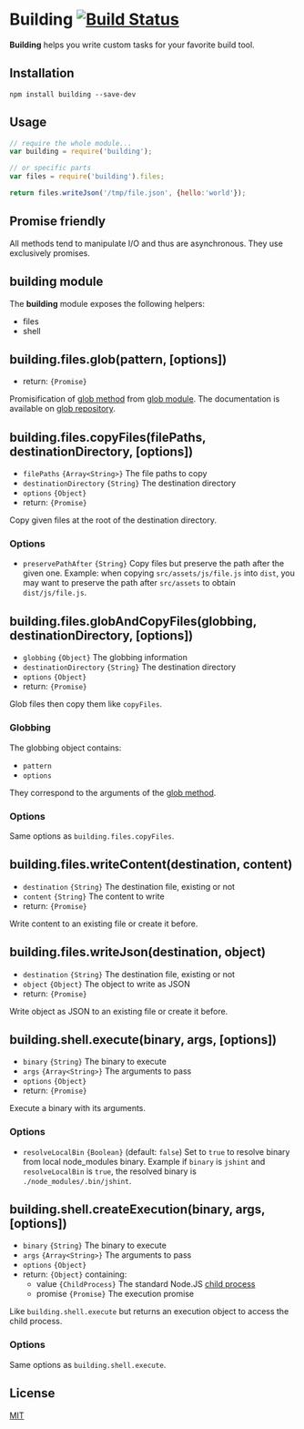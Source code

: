 # Building [![Build Status](https://travis-ci.org/arpinum-oss/building.svg?branch=master)](https://travis-ci.org/arpinum-oss/building)

**Building** helps you write custom tasks for your favorite build tool.

## Installation

    npm install building --save-dev

## Usage

```javascript
// require the whole module...
var building = require('building');

// or specific parts
var files = require('building').files;

return files.writeJson('/tmp/file.json', {hello:'world'});
```

## Promise friendly

All methods tend to manipulate I/O and thus are asynchronous. They use exclusively promises.

## **building** module

The **building** module exposes the following helpers:

* files
* shell

## building.files.glob(pattern, [options])

* return: `{Promise}`

Promisification of [glob method] from [glob module]. The documentation is available on [glob repository].

## building.files.copyFiles(filePaths, destinationDirectory, [options])

* `filePaths` `{Array<String>}` The file paths to copy
* `destinationDirectory` `{String}` The destination directory
* `options` `{Object}`
* return: `{Promise}`

Copy given files at the root of the destination directory.

### Options

* `preservePathAfter` `{String}` Copy files but preserve the path after the given one.
Example: when copying `src/assets/js/file.js` into `dist`, you may want to preserve the path after `src/assets` to obtain `dist/js/file.js`.

## building.files.globAndCopyFiles(globbing, destinationDirectory, [options])

* `globbing` `{Object}` The globbing information
* `destinationDirectory` `{String}` The destination directory
* `options` `{Object}`
* return: `{Promise}`

Glob files then copy them like `copyFiles`.

### Globbing

The globbing object contains:

* `pattern`
* `options`

They correspond to the arguments of the [glob method].

### Options

Same options as `building.files.copyFiles`.

## building.files.writeContent(destination, content)

* `destination` `{String}` The destination file, existing or not
* `content` `{String}` The content to write
* return: `{Promise}`

Write content to an existing file or create it before.

## building.files.writeJson(destination, object)

* `destination` `{String}` The destination file, existing or not
* `object` `{Object}` The object to write as JSON
* return: `{Promise}`

Write object as JSON to an existing file or create it before.

## building.shell.execute(binary, args, [options])

* `binary` `{String}` The binary to execute
* `args` `{Array<String>}` The arguments to pass
* `options` `{Object}`
* return: `{Promise}`

Execute a binary with its arguments.

### Options

* `resolveLocalBin` `{Boolean}` (default: `false`) Set to `true` to resolve binary from local node_modules binary.
Example if `binary` is `jshint` and `resolveLocalBin` is `true`, the resolved binary is `./node_modules/.bin/jshint`.

## building.shell.createExecution(binary, args, [options])

* `binary` `{String}` The binary to execute
* `args` `{Array<String>}` The arguments to pass
* `options` `{Object}`
* return: `{Object}` containing:
  * value `{ChildProcess}` The standard Node.JS [child process]
  * promise `{Promise}` The execution promise

Like `building.shell.execute` but returns an execution object to access the child process.

### Options

Same options as `building.shell.execute`.

## License

[MIT](LICENSE)

[glob module]: https://www.npmjs.com/package/glob
[glob method]: https://github.com/isaacs/node-glob#globpattern-options-cb
[glob repository]: https://github.com/isaacs/node-glob
[child process]: https://nodejs.org/api/child_process.html#child_process_class_childprocess
